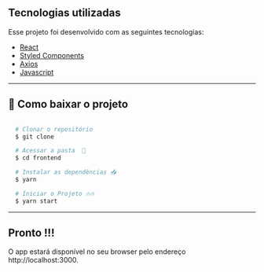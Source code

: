 ## Tecnologias utilizadas

Esse projeto foi desenvolvido com as seguintes tecnologias:
- [React](https://react.dev/)
- [Styled Components](https://styled-components.com/)
- [Axios](https://github.com/axios/axios)
- [Javascript](https://www.javascript.com/)

---

## 📁 Como baixar o projeto

```bash

  # Clonar o repositório
  $ git clone 

  # Acessar a pasta  💪
  $ cd frontend

  # Instalar as dependências 📥
  $ yarn

  # Iniciar o Projeto 🔥🔥
  $ yarn start
```
---

## Pronto !!!
O app estará disponível no seu browser pelo endereço http://localhost:3000.

